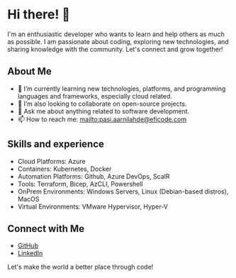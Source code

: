 # Hi there! 👋

I'm an enthusiastic developer who wants to learn and help others as much as possible. I am passionate about coding, exploring new technologies, and sharing knowledge with the community. Let's connect and grow together!

## About Me

- 🌱 I’m currently learning new technologies, platforms, and programming languages and frameworks, especially cloud related.
- 🤝 I’m also looking to collaborate on open-source projects.
- 💬 Ask me about anything related to software development.
- 📫 How to reach me: [mailto:pasi.aarnilahde@eficode.com](mailto:pasi.aarnilahde@eficode.com)

## Skills and experience

- Cloud Platforms: Azure
- Containers: Kubernetes, Docker
- Automation Platforms: Github, Azure DevOps, ScalR
- Tools: Terraform, Bicep, AzCLI, Powershell
- OnPrem Environments: Windows Servers, Linux (Debian-based distros), MacOS
- Virtual Environments: VMware Hypervisor, Hyper-V

## Connect with Me

- [GitHub](https://github.com/efi-pasaar)
- [LinkedIn](https://www.linkedin.com/in/pasiaarnilahde)

Let's make the world a better place through code!
